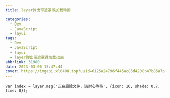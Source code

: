 ```yaml
---
title: layer弹出带遮罩得加载动画

categories:
  - Dev
  - JavaScript
  - layui
tags:
  - Dev
  - JavaScript
  - layui
  - layer弹出带遮罩得加载动画
abbrlink: 31980
date: 2023-03-06 15:47:44
cover: https://imgapi.xl0408.top?uuid=6125a24796f445ac85d4200b47b85a7b
---
```


`var index = layer.msg('正在删除文件，请耐心等待', {icon: 16, shade: 0.7, time: 0});`
